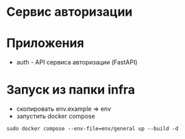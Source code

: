 # Сервис авторизации

# Приложения
* auth - API сервиса авторизации (FastAPI)

# Запуск из папки infra
* скопировать env.example => env
* запустить docker compose
```
sudo docker compose --env-file=env/general up --build -d
```